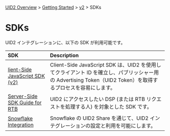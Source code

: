 [UID2 Overview](../../../README.md) > [Getting Started](../../getting-started.md) > [v2](../summary-doc-v2.md) > SDKs

# SDKs

UID2 インテグレーションに、以下の SDK が利用可能です。

| SDK                                                        | Description                                                                                                                                                  |
| :--------------------------------------------------------- | :----------------------------------------------------------------------------------------------------------------------------------------------------------- |
| [lient-Side JavaScript SDK (v2)](client-side-identity.md)  | Client-Side JavaScript SDK は、UID2 を使用してクライアント ID を確立し、パブリッシャー用の Advertising Token（UID2 Token）を取得するプロセスを容易にします。 |
| [Server-Side SDK Guide for RTB](dsp-client-v1-overview.md) | UID2 にアクセスしたい DSP (または RTB リクエストを処理する人) を対象とした SDK です。                                                                        |
| [Snowflake Integration](snowflake_integration.md)          | Snowflake の UID2 Share を通じて、UID2 インテグレーションの設定と利用を可能にします。                                                                        |
